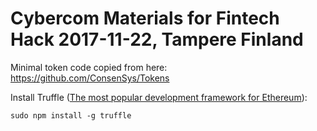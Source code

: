 # Cybercom Materials for Fintech Hack 2017-11-22, Tampere Finland

Minimal token code copied from here: https://github.com/ConsenSys/Tokens

Install Truffle ([The most popular development framework for Ethereum](https://github.com/trufflesuite/truffle)):

    sudo npm install -g truffle

